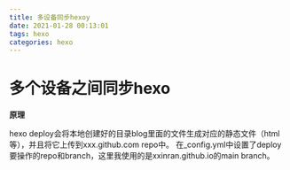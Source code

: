 ```yaml
---
title: 多设备同步hexoy
date: 2021-01-28 00:13:01
tags: hexo
categories: hexo
---
```


# 多个设备之间同步hexo

**原理**

hexo deploy会将本地创建好的目录blog里面的文件生成对应的静态文件（html等），并且将它上传到xxx.github.com repo中。
在_config.yml中设置了deploy要操作的repo和branch，这里我使用的是xxinran.github.io的main branch。


